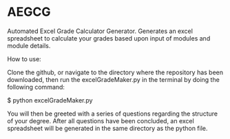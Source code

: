 # AEGCG
Automated Excel Grade Calculator Generator. Generates an excel spreadsheet to calculate your grades based upon input of modules and module details. 


How to use:

Clone the github, or navigate to the directory where the repository has been downloaded, then run the excelGradeMaker.py in the terminal by doing the following command:

$ python excelGradeMaker.py

You will then be greeted with a series of questions regarding the structure of your degree. After all questions have been concluded, an excel spreadsheet will be generated in the same directory as the python file. 
